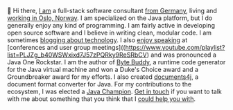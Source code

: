 👋 Hi there, [I am](https://rafael.codes) a full-stack software consultant [from Germany](https://goo.gl/maps/UOim8), living and [working in Oslo, Norway](https://www.scienta.no). I am specialized on the Java platform, but I do generally enjoy any kind of programming. I am fairly active in developing open source software and I believe in writing clean, modular code. I am sometimes [blogging about technology](https://mydailyjava.blogspot.com/). I also [enjoy speaking](https://sessionize.com/rafaelw/) at [conferences and user group meetings]((https://www.youtube.com/playlist?list=PLJZg_b40WSWxixd7J57zPQRky9ReSRbCV) and was pronounced a Java One Rockstar. I am the author of [Byte Buddy](http://bytebuddy.net), a runtime code generator for the Java virtual machine and won a Duke's Choice award and a Groundbreaker award for my efforts. I also created [documents4j](http://documents4j.com), a document format converter for Java. For my contributions to the ecosystem, I was elected a [Java Champion](https://javachampions.org/members.html). [Get in touch](https://bsky.app/profile/rafaelcodes.bsky.social) if you want to talk with me about something that you think that I [could help you with](https://stackoverflow.com/users/1237575/raphw).
